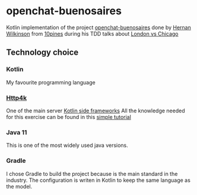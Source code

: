 # openchat-buenosaires

Kotlin implementation of the project [openchat-buenosaires](https://github.com/hernanwilkinson/openchat-buenosaires)
done by [Hernan Wilkinson](https://twitter.com/hernanwilkinson?lang=en) from [10pines](https://www.10pines.com/)
during his TDD talks about [London vs Chicago](https://academia.10pines.com/topics/10/videos/47)

## Technology choice

### Kotlin

My favourite programming language

### [Http4k](https://www.http4k.org/)

One of the main server [Kotlin side frameworks](https://kotlinlang.org/docs/server-overview.html#frameworks-for-server-side-development-with-kotlin)
All the knowledge needed for this exercise can be found in this [simple tutorial](https://www.youtube.com/watch?v=FVvn-aFO--Q&ab_channel=DmitryKandalov)

### Java 11

This is one of the most widely used java versions.

### Gradle

I chose Gradle to build the project because is the main standard in the industry.
The configuration is writen in Kotlin to keep the same language as the model.
